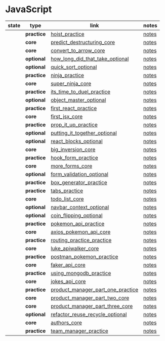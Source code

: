 
# JavaScript


|state|type|link|notes|
|---|-------|----|-----|
||**practice**|[hoist_practice]|[notes](./01javascript/03fundamentals/hoist_practice/README.md)|
||**core**|[predict_destructuring_core]|[notes](./01javascript/03fundamentals/predict_destructuring_core/README.md)|
||**core**|[convert_to_arrow_core]|[notes](./01javascript/03fundamentals/convert_to_arrow_core/README.md)|
||**optional**|[how_long_did_that_take_optional]|[notes](./01javascript/03fundamentals/how_long_did_that_take_optional/README.md)|
||**optional**|[quick_sort_optional]|[notes](./01javascript/03fundamentals/quick_sort_optional/README.md)||
||**practice**|[ninja_practice]|[notes](./01javascript/04oop/ninja_practice/README.md)|
||**core**|[super_ninja_core]|[notes](./01javascript/04oop/super_ninja_core/README.md)|
||**practice**|[its_time_to_duel_practice]|[notes](./01javascript/04oop/its_time_to_duel_practice/README.md)|
||**optional**|[object_master_optional]|[notes](./01javascript/05functional_programming/object_master_optional/README.md)|
||**practice**|[first_react_practice]|[notes](./02react/01intro_to_react/first_react_practice/README.md)|
||**core**|[first_jsx_core]|[notes](./02react/01intro_to_react/first_jsx_core/README.md)|
||**practice**|[prop_it_up_practice]|[notes](./02react/02class_components/prop_it_up_practice/README.md)|
||**optional**|[putting_it_together_optional]|[notes](./02react/02class_components/putting_it_together_optional/README.md)|
||**optional**|[react_blocks_optional]|[notes](./02react/02class_components/react_blocks_optional/README.md)|
||**core**|[big_inversion_core]|[notes](./02react/03functional_components/big_inversion_core/README.md)|
||**practice**|[hook_form_practice]|[notes](./02react/03functional_components/hook_form_practice/README.md)|
||**core**|[more_forms_core]|[notes](./02react/03functional_components/more_forms_core/README.md)|
||**optional**|[form_validation_optional]|[notes](./02react/03functional_components/form_validation_optional/README.md)|
||**practice**|[box_generator_practice]|[notes](./02react/03functional_components/box_generator_practice/README.md)|
||**practice**|[tabs_practice]|[notes](./02react/03functional_components/tabs_practice/README.md)|
||**core**|[todo_list_core]|[notes](./02react/03functional_components/todo_list_core/README.md)|
||**optional**|[navbar_context_optional]|[notes](./02react/03functional_components/navbar_context_optional/README.md)|
||**optional**|[coin_flipping_optional]|[notes](./02react/04apis/coin_flipping_optional/README.md)|
||**practice**|[pokemon_api_practice]|[notes](./02react/04apis/pokemon_api_practice/README.md)|
||**core**|[axios_pokemon_api_core]|[notes](./02react/04apis/axios_pokemon_api_core/README.md)|
||**practice**|[routing_practice_practice]|[notes](./02react/05react_routing/routing_practice_practice/README.md)|
||**core**|[luke_apiwalker_core]|[notes](./02react/05react_routing/luke_apiwalker_core/README.md)|
||**practice**|[postman_pokemon_practice]|[notes](./03express/01express/postman_pokemon_practice/README.md)|
||**core**|[faker_api_core]|[notes](./03express/01express/faker_api_core/README.md)|
||**practice**|[using_mongodb_practice]|[notes](./04mongodb/01mongodb/using_mongodb_practice/README.md)|
||**core**|[jokes_api_core]|[notes](./04mongodb/02mongoose/jokes_api_core/README.md)|
||**practice**|[product_manager_part_one_practice]|[notes](./05full_stack_mernb/01full_stack_mern/product_manager_part_one_practice/README.md)|
||**core**|[product_manager_part_two_core]|[notes](./05full_stack_mernb/01full_stack_mern/product_manager_part_two_core/README.md)|
||**core**|[product_manager_part_three_core]|[notes](./05full_stack_mernb/01full_stack_mern/product_manager_part_three_core/README.md)|
||**optional**|[refactor_reuse_recycle_optional]|[notes](./05full_stack_mernb/02advanced_mern/refactor_reuse_recycle_optional/README.md)|
||**core**|[authors_core]|[notes](./05full_stack_mernb/02advanced_mern/authors_core/README.md)|
||**practice**|[team_manager_practice]|[notes](./05full_stack_mernb/02advanced_mern/team_manager_practice/README.md)|



[hoist_practice]: https://login.codingdojo.com/m/674/15368/112035
[predict_destructuring_core]: https://login.codingdojo.com/m/674/15368/112037
[convert_to_arrow_core]: https://login.codingdojo.com/m/674/15368/112040
[how_long_did_that_take_optional]: https://login.codingdojo.com/m/674/15368/112043
[quick_sort_optional]: https://login.codingdojo.com/m/674/15368/112045
[ninja_practice]: https://login.codingdojo.com/m/674/15369/112051
[super_ninja_core]: https://login.codingdojo.com/m/674/15369/112052
[its_time_to_duel_practice]: https://login.codingdojo.com/m/674/15369/112054
[object_master_optional]: https://login.codingdojo.com/m/674/15370/112060
[first_react_practice]: https://login.codingdojo.com/m/674/15377/112141
[first_jsx_core]: https://login.codingdojo.com/m/674/15377/112146
[prop_it_up_practice]: https://login.codingdojo.com/m/674/15378/112151
[putting_it_together_optional]: https://login.codingdojo.com/m/674/15378/112156
[react_blocks_optional]: https://login.codingdojo.com/m/674/15378/112160
[big_inversion_core]: https://login.codingdojo.com/m/674/15379/112166
[hook_form_practice]: https://login.codingdojo.com/m/674/15379/112171
[more_forms_core]: https://login.codingdojo.com/m/674/15379/112173
[form_validation_optional]: https://login.codingdojo.com/m/674/15379/112175
[box_generator_practice]: https://login.codingdojo.com/m/674/15379/112180
[tabs_practice]: https://login.codingdojo.com/m/674/15379/112183
[todo_list_core]: https://login.codingdojo.com/m/674/15379/112185
[navbar_context_optional]: https://login.codingdojo.com/m/674/15379/112188
[coin_flipping_optional]: https://login.codingdojo.com/m/674/15380/112193
[pokemon_api_practice]: https://login.codingdojo.com/m/674/15380/112196
[axios_pokemon_api_core]: https://login.codingdojo.com/m/674/15380/112198
[routing_practice_practice]: https://login.codingdojo.com/m/674/15381/112205
[luke_apiwalker_core]: https://login.codingdojo.com/m/674/15381/112206
[postman_pokemon_practice]: https://login.codingdojo.com/m/674/15382/112215
[faker_api_core]: https://login.codingdojo.com/m/674/15382/112219
[using_mongodb_practice]: https://login.codingdojo.com/m/674/15383/112230
[express_mongoose]: https://login.codingdojo.com/m/674/15384/112231
[mongoose_commands]: https://login.codingdojo.com/m/674/15384/112232
[validations]: https://login.codingdojo.com/m/674/15384/112233
[jokes_api_core]: https://login.codingdojo.com/m/674/15384/112235
[nested_documents]: https://login.codingdojo.com/m/674/15384/112236
[introduction]: https://login.codingdojo.com/m/674/15385/112237
[setting_up_mern]: https://login.codingdojo.com/m/674/15385/112238
[hello_world]: https://login.codingdojo.com/m/674/15385/112239
[create_part_one]: https://login.codingdojo.com/m/674/15385/112240
[create_part_two]: https://login.codingdojo.com/m/674/15385/112241
[product_manager_part_one_practice]: https://login.codingdojo.com/m/674/15385/112242
[list_and_detail]: https://login.codingdojo.com/m/674/15385/112243
[product_manager_part_two_core]: https://login.codingdojo.com/m/674/15385/112244
[update_and_delete]: https://login.codingdojo.com/m/674/15385/112245
[product_manager_part_three_core]: https://login.codingdojo.com/m/674/15385/112246
[looking_ahead]: https://login.codingdojo.com/m/674/15385/112245
[refactor_reuse_recycle_optional]: https://login.codingdojo.com/m/674/15386/112252
[authors_core]: https://login.codingdojo.com/m/674/15386/112255
[team_manager_practice]: https://login.codingdojo.com/m/674/15386/112256
